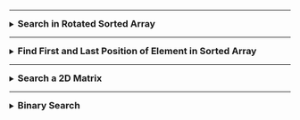 
---

<details>
<summary><strong style="font-size:1.17em">Search in Rotated Sorted Array</strong></summary>

문제링크: https://leetcode.com/problems/search-in-rotated-sorted-array/description/?envType=problem-list-v2&envId=binary-search&difficulty=MEDIUM%2CEASY

### Search in Rotated Sorted Array

네, "Search in Rotated Sorted Array" 문제의 핵심 아이디어를 더 깊게 설명해드리겠습니다.

1. **회전된 배열의 특징**
```
원래 배열:    [0, 1, 2, 4, 5, 6, 7]
회전된 배열:   [4, 5, 6, 7, 0, 1, 2]
```
- 중요한 점은 회전된 배열에서도 **항상 한쪽은 정렬되어 있다**는 것입니다
- 어떤 지점을 잡더라도, 왼쪽 또는 오른쪽 중 하나는 반드시 정렬되어 있습니다

2. **정렬된 부분 찾기**
```
[4, 5, 6, 7, 0, 1, 2]
 L     M        R
```
- mid 값과 left 값을 비교하여 왼쪽이 정렬되어 있는지 확인:
    - nums[left] <= nums[mid]: 왼쪽이 정렬됨
    - 그렇지 않으면: 오른쪽이 정렬됨

3. **왼쪽이 정렬된 경우의 예시**
```
[4, 5, 6, 7, 0, 1, 2]
 L     M        R
```
- nums[left] <= nums[mid]이므로 왼쪽 [4,5,6,7]은 정렬되어 있음
- target이 4와 7 사이에 있다면 오른쪽 부분은 볼 필요가 없음
- target이 이 범위를 벗어나면 오른쪽을 봐야 함

4. **오른쪽이 정렬된 경우의 예시**
```
[6, 7, 0, 1, 2, 4, 5]
 L     M        R
```
- nums[left] > nums[mid]이므로 오른쪽 [1,2,4,5]가 정렬되어 있음
- target이 1과 5 사이에 있다면 왼쪽 부분은 볼 필요가 없음
- target이 이 범위를 벗어나면 왼쪽을 봐야 함

5. **실제 동작 예시**
   target = 0을 찾는 경우:
```
Step 1: [4, 5, 6, 7, 0, 1, 2]
         L     M        R
- 왼쪽이 정렬됨 [4,5,6,7]
- 0은 이 범위에 없음 -> 오른쪽으로 이동

Step 2: [4, 5, 6, 7, 0, 1, 2]
                  M     R
- 오른쪽이 정렬됨 [0,1,2]
- 0은 이 범위에 있음 -> 찾음!
```

6. **경계 조건들**:
- 배열의 길이가 0인 경우
- 배열의 길이가 1인 경우
- target이 배열의 최소값보다 작은 경우
- target이 배열의 최대값보다 큰 경우

이 알고리즘이 효율적인 이유:
1. 항상 절반을 제거할 수 있음 (O(log n))
2. 추가 공간이 필요하지 않음 (O(1) 공간)
3. 한 번의 순회로 결과를 찾을 수 있음

이렇게 정렬된 부분을 활용하여 이진 탐색을 수행하는 것이 이 문제의 핵심 아이디어입니다. 기존의 이진 탐색을 회전된 배열에 맞게 약간 수정한 것이라고 볼 수 있습니다.


### 코드

```java
class Solution {
    public int search(int[] nums, int target) {
        
        if(nums == null || nums.length==0){
            return -1;
        }

        int left = 0;
        int right = nums.length-1;
        
        while(left <= right){
            int mid = left + (right-left)/2;

            // 중간값과 타겟이 같다면 반환
            if(nums[mid] == target){
                return mid;
            }

            // 왼쪽이 정렬되어있을 경우
            if(nums[left] <= nums[mid]){
                //그리고 타겟이 왼쪽 정렬에 있을 경우
                if(nums[left] <= target && nums[mid] > target){
                    right = mid-1;
                }else{
                    left = mid+1;
                }
            }else{

                // 타겟이 오른쪽 정렬에 있을 경우
                if(nums[mid]< target && target <= nums[right]){
                    left = mid+1;
                }else{
                    right = mid-1;
                }
            }
        }

        return -1;
        
    }
}
```

</details>


---

<details>
<summary><strong style="font-size:1.17em">Find First and Last Position of Element in Sorted Array</strong></summary>

https://leetcode.com/problems/find-first-and-last-position-of-element-in-sorted-array/description/?envType=problem-list-v2&envId=binary-search&difficulty=MEDIUM%2CEASY

```java
class Solution {
    public int[] searchRange(int[] nums, int target) {
        int[] result = {-1,-1};
        // 엣지 케이스 처리
        if(nums == null || nums.length == 0 ) return result;

        // 여기에 로직을 구현하겠습니다.
        result[0] = findPosition(nums, target, true);

        if(result[0] != -1){
            result[1] = findPosition(nums, target, false);
        }


        return result;
    }
    
    
    private int findPosition(int[] nums, int target, boolean isFirst){
        int left = 0;
        int right = nums.length -1;
        int position = -1;

        while(left <= right){
            int mid = left + (right-left)/2;

            // 중간값이 target값과 같을때
            if(nums[mid] == target){
                //먼저 해당 위치 저장
                position = mid;

                //만약 isFirst 즉, 첫 위치를 찾는거면 
                if(isFirst){
                    right = mid-1;
                }else{
                    left = mid+1;
                }
            }else if(target < nums[mid]){
                right = mid -1;
            }else{
                left = mid + 1;
            }

        }

        return position;
    }


}
```

</details>


---

<details>
<summary><strong style="font-size:1.17em">Search a 2D Matrix</strong></summary>

https://leetcode.com/problems/search-a-2d-matrix/description/?envType=study-plan-v2&envId=binary-search

이해하기 어려운 부분을 차근차근 설명해드리겠습니다.

2D 행렬(matrix)에서 특정 원소의 위치를 찾는 방법에 대한 설명이었는데요. 예시를 들어 설명해보겠습니다:

```python
matrix = [
    [1,  2,  3,  4],
    [5,  6,  7,  8],
    [9, 10, 11, 12]
]
```

이런 3x4 행렬이 있다고 해봅시다. 여기서 각 숫자의 위치를 1차원 인덱스로 나타내면:
- 1은 인덱스 0
- 2는 인덱스 1
- 5는 인덱스 4
- 6은 인덱스 5
  이런 식입니다.

이제 1차원 인덱스(i)에서 행과 열의 위치를 구하는 방법은:
1. 행 번호 = i ÷ 열의 개수 (몫)
2. 열 번호 = i ÷ 열의 개수 (나머지)

예를 들어 숫자 6의 위치(인덱스 5)를 구해보면:
- 열의 개수는 4
- 행 번호 = 5 ÷ 4 = 1 (몫)
- 열 번호 = 5 ÷ 4 = 1 (나머지)
  따라서 6은 [1][1] 위치에 있습니다.

이런 방식으로 계산하는 이유는 행렬에서 한 행이 끝나면 다음 행으로 넘어가기 때문입니다. 열의 개수로 나누면 몫은 몇 번째 행인지, 나머지는 그 행에서 몇 번째 열인지를 알려주게 됩니다.

이걸 더 직관적으로 이해해보겠습니다.

위의 3x4 행렬을 일렬로 나열해보면 이렇게 됩니다:

```
[1, 2, 3, 4, 5, 6, 7, 8, 9, 10, 11, 12]
 0  1  2  3  4  5  6  7  8  9  10  11  (인덱스)
```

여기서 중요한 패턴이 있습니다:
- 첫 번째 행: 인덱스 0,1,2,3
- 두 번째 행: 인덱스 4,5,6,7
- 세 번째 행: 인덱스 8,9,10,11

보시면 각 행은 4(열의 개수)개씩 묶여있죠.

이제 예를 들어 인덱스 6의 위치를 찾아봅시다:
- 6 ÷ 4 = 1 남은 2
- 몫이 1이라는 건 "4개씩 묶었을 때 1개의 묶음이 완전히 지나갔다"는 뜻입니다
    - 즉, 첫 번째 행을 지나 두 번째 행에 있다는 의미
- 나머지가 2라는 건 "현재 행에서 2번째 위치"라는 뜻입니다

다른 예시로 인덱스 11을 보면:
- 11 ÷ 4 = 2 남은 3
- 몫이 2: "4개씩 두 묶음이 지나감" = 세 번째 행
- 나머지가 3: "현재 행에서 3번째 위치"

이렇게 열의 개수로 나누면:
1. 몫은 "몇 개의 완전한 행이 지나갔는지" = 현재 행 번호
2. 나머지는 "현재 행에서의 위치" = 열 번호

를 자연스럽게 알려주게 되는 것입니다.

```java
class Solution {
    public boolean searchMatrix(int[][] matrix, int target) {
        int m = matrix.length;
        int n = matrix[0].length;

        int left = 0;
        int right = (m*n)-1;

        while(left <= right){
            int mid = left + (right-left)/2;

            if(matrix[mid/n][mid%n] == target){
                return true;
            }else if(matrix[mid/n][mid%n] < target){
                left = mid+1;
            }else{
                right = mid-1;
            }


        }

        return false;
        
    }
}
```
</details>

---

<details>
<summary><strong style="font-size:1.17em">Binary Search</strong></summary>

https://leetcode.com/problems/binary-search/description/?envType=study-plan-v2&envId=binary-search

```java
class Solution {
    public int search(int[] nums, int target) {
        int left = 0;
        int right = nums.length - 1;

        while(left <= right){
            int mid = left + (right-left)/2;

            if(nums[mid] == target){
                return mid;
            }else if(nums[mid] > target){
                right = mid-1;
            }else{
                left = mid+1;
            }
        }

        return -1;
    }
}
```

</details>
